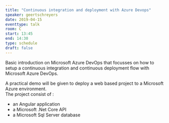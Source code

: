```yaml
---
title: "Continuous integration and deployment with Azure Devops"
speaker: geertschreyers
date: 2019-04-15
eventtype: talk
room: C
start: 13:45
end: 14:30
type: schedule
draft: false
---
```


Basic introduction on Microsoft Azure DevOps that focusses on how to setup a continuous integration and
continuous deployment flow with Microsoft Azure DevOps.  

A practical demo will be given to deploy a web based project to a Microsoft Azure environment.  
The project consist of :

- an Angular application
- a Microsoft .Net Core API
- a Microsoft Sql Server database

